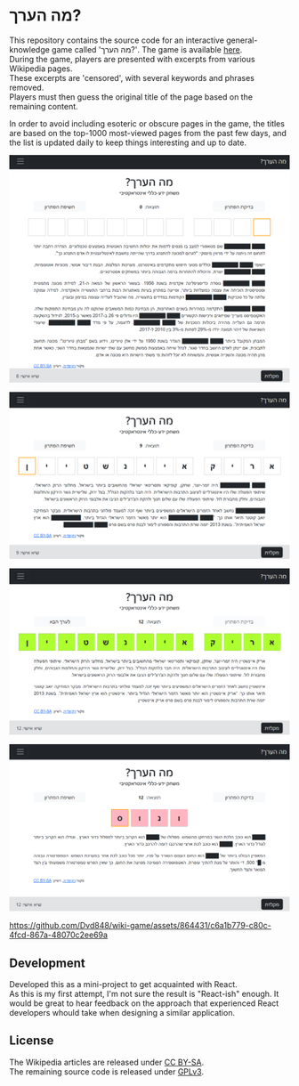 # מה הערך?

This repository contains the source code for an interactive general-knowledge game called 'מה הערך?'. The game is available [here](https://dvd848.github.io/wiki-game/).  
During the game, players are presented with excerpts from various Wikipedia pages.  
These excerpts are 'censored', with several keywords and phrases removed.  
Players must then guess the original title of the page based on the remaining content.

In order to avoid including esoteric or obscure pages in the game, the titles are based on the top-1000 most-viewed pages from the past few days, and the list is updated daily to keep things interesting and up to date.

![](docs/img1.png)

![](docs/img2.png)

![](docs/img3.png)

![](docs/img4.png)

https://github.com/Dvd848/wiki-game/assets/864431/c6a1b779-c80c-4fcd-867a-48070c2ee69a

## Development

Developed this as a mini-project to get acquainted with React.  
As this is my first attempt, I'm not sure the result is "React-ish" enough. It would be great to hear feedback on the approach that 
experienced React developers whould take when designing a similar
application.

## License

The Wikipedia articles are released under [CC BY-SA](https://creativecommons.org/licenses/by-sa/4.0/).  
The remaining source code is released under [GPLv3](https://www.gnu.org/licenses/gpl-3.0.en.html).
